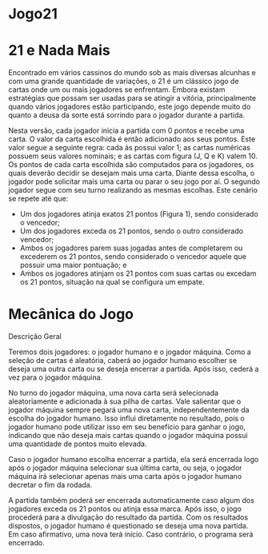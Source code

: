 # Jogo21

# 21 e Nada Mais
Encontrado em vários cassinos do mundo sob as mais diversas alcunhas e com uma grande quantidade de variações, o 21 é um clássico jogo de cartas onde um ou mais jogadores se enfrentam. Embora existam estratégias que possam ser usadas para se atingir a vitória, principalmente quando vários jogadores estão participando, este jogo depende muito do quanto a deusa da sorte está sorrindo para o jogador durante a partida.

Nesta versão, cada jogador inicia a partida com 0 pontos e recebe uma carta. O valor da carta escolhida é então adicionado aos seus pontos. Este valor segue a seguinte regra: cada ás possui valor 1; as cartas numéricas possuem seus valores nominais; e as
cartas com figura (J, Q e K) valem 10. Os pontos de cada carta escolhida são computados para os jogadores, os quais deverão decidir se desejam mais uma carta. Diante dessa escolha, o jogador pode solicitar mais uma carta ou parar o seu jogo por aí. O segundo jogador segue com seu turno realizando as mesmas escolhas. Este cenário se repete até que:
* Um dos jogadores atinja exatos 21 pontos (Figura 1), sendo considerado o vencedor;
* Um dos jogadores exceda os 21 pontos, sendo o outro considerado vencedor;
* Ambos os jogadores parem suas jogadas antes de completarem ou excederem os 21 pontos, sendo considerado o vencedor aquele que possuir uma maior pontuação; e
* Ambos os jogadores atinjam os 21 pontos com suas cartas ou excedam os 21 pontos, situação na qual se configura um empate.

# Mecânica do Jogo
Descrição Geral

Teremos dois jogadores: o jogador humano e o jogador máquina. Como a seleção de cartas é aleatória, caberá ao jogador humano escolher se deseja uma outra carta ou se deseja encerrar a partida. Após isso, cederá a vez para o jogador máquina. 

No turno do jogador máquina, uma nova carta será selecionada aleatoriamente e adicionada à sua pilha de cartas. Vale salientar que o jogador máquina sempre pegará uma nova carta, independentemente da escolha do jogador humano. Isso influi diretamente no resultado, pois o jogador humano pode utilizar isso em seu benefício para ganhar o jogo, indicando que não deseja mais cartas quando o jogador máquina possui uma quantidade de pontos muito elevada.

Caso o jogador humano escolha encerrar a partida, ela será encerrada logo após o jogador máquina selecionar sua última carta, ou seja, o jogador máquina irá selecionar apenas mais uma carta após o jogador humano decretar o fim da rodada.

A partida também poderá ser encerrada automaticamente caso algum dos jogadores exceda os 21 pontos ou atinja essa marca. Após isso, o jogo procederá para a divulgação do resultado da partida. Com os resultados dispostos, o jogador humano é questionado se deseja uma nova partida. Em caso afirmativo, uma nova terá início. Caso contrário, o programa será encerrado.
